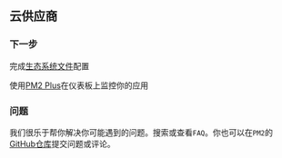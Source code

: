 ## 云供应商

### 下一步

完成[生态系统文件](../guide/ecosystem-file.md)配置

使用[PM2 Plus](https://pm2.io/doc/en/plus/integration/elastic-beanstalk/)在仪表板上监控你的应用

### 问题
我们很乐于帮你解决你可能遇到的问题。搜索或查看`FAQ`。你也可以在`PM2`的[GitHub仓库](https://github.com/Unitech/pm2/issues)提交问题或评论。

